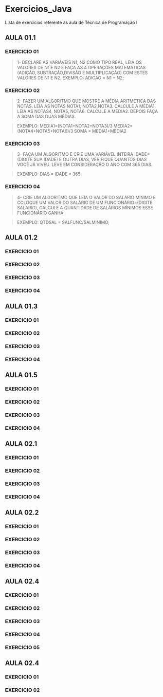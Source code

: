 # Exercicios_Java
Lista de exercícios referente às aula de Técnica de Programação I 

## AULA 01.1
### EXERCICIO 01
>1- DECLARE AS VARIÁVEIS N1, N2 COMO TIPO REAL, LEIA OS VALORES DE N1 E N2 E FAÇA AS 4 OPERAÇÕES MATEMÁTICAS (ADIÇÃO, SUBTRAÇÃO,DIVISÃO E MULTIPLICAÇÃO) COM ESTES VALORES DE N1 E N2.
>EXEMPLO: ADICAO = N1 + N2;

### EXERCICIO 02
>2- FAZER UM ALGORITMO QUE MOSTRE A MÉDIA ARITMÉTICA DAS NOTAS. LEIA AS NOTAS NOTA1, NOTA2,NOTA3. CALCULE A MÉDIA1. LEIA AS NOTAS4, NOTA5, NOTA6. CALCULE A MÉDIA2. DEPOIS FAÇA A SOMA DAS DUAS MÉDIAS.

>EXEMPLO:
>MEDIA1=(NOTA1+NOTA2+NOTA3)/3
>MEDIA2= (NOTA4+NOTA5+NOTA6)/3
>SOMA = MEDIA1+MEDIA2

### EXERCICIO 03
>3- FAÇA UM ALGORITMO E CRIE UMA VARIÁVEL
INTEIRA IDADE=(DIGITE SUA IDADE) E OUTRA
DIAS, VERIFIQUE QUANTOS DIAS VOCÊ JÁ VIVEU.
LEVE EM CONSIDERAÇÃO O ANO COM 365
DIAS.

>EXEMPLO:
>DIAS = IDADE * 365;

### EXERCICIO 04
>4- CRIE UM ALGORITMO QUE LEIA O VALOR DO
SALÁRIO MÍNIMO E COLOQUE UM VALOR DO SALÁRIO
DE UM FUNCIONÁRIO=(DIGITE SALARIO), CALCULE A
QUANTIDADE DE SALÁRIOS MÍNIMOS ESSE FUNCIONÁRIO
GANHA.

>EXEMPLO:
>QTDSAL = SALFUNC/SALMINIMO;

## AULA 01.2
### EXERCICIO 01
### EXERCICIO 02
### EXERCICIO 03
### EXERCICIO 04

## AULA 01.3
### EXERCICIO 01
### EXERCICIO 02
### EXERCICIO 03
### EXERCICIO 04

## AULA 01.5
### EXERCICIO 01
### EXERCICIO 02
### EXERCICIO 03
### EXERCICIO 04

## AULA 02.1
### EXERCICIO 01
### EXERCICIO 02
### EXERCICIO 03
### EXERCICIO 04

## AULA 02.2
### EXERCICIO 01
### EXERCICIO 02
### EXERCICIO 03
### EXERCICIO 04

## AULA 02.4
### EXERCICIO 01
### EXERCICIO 02
### EXERCICIO 03
### EXERCICIO 04
### EXERCICIO 05

## AULA 02.4
### EXERCICIO 01
### EXERCICIO 02
